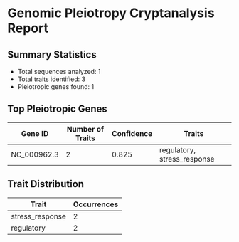 # Genomic Pleiotropy Cryptanalysis Report

## Summary Statistics

- Total sequences analyzed: 1
- Total traits identified: 3
- Pleiotropic genes found: 1

## Top Pleiotropic Genes

| Gene ID | Number of Traits | Confidence | Traits |
|---------|------------------|------------|--------|
| NC_000962.3 | 2 | 0.825 | regulatory, stress_response |

## Trait Distribution

| Trait | Occurrences |
|-------|-------------|
| stress_response | 2 |
| regulatory | 2 |
